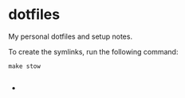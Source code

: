 # dotfiles

My personal dotfiles and setup notes.

To create the symlinks, run the following command:

```{sh}
make stow
```

```{r}
```

*
